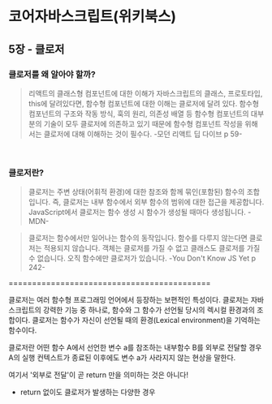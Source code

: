 # 코어자바스크립트(위키북스)


## 5장 - 클로저

### 클로저를 왜 알아야 할까?

>리액트의 클래스형 컴포넌트에 대한 이해가 자바스크립트의 클래스, 프로토타입, this에 달려있다면, 함수형 컴포넌트에 대한 이해는 클로저에 달려 있다. 함수형 컴포넌트의 구조와 작동 방식, 훅의 원리, 의존성 배열 등 함수형 컴포넌트의 대부분의 기술이 모두 클로저에 의존하고 있기 때문에 함수형 컴포넌트 작성을 위해서는 클로저에 대해 이해하는 것이 필수다. -모던 리액트 딥 다이브 p 59-

<br/>

### 클로저란?
>클로저는 주변 상태(어휘적 환경)에 대한 참조와 함께 묶인(포함된) 함수의 조합입니다. 즉, 클로저는 내부 함수에서 외부 함수의 범위에 대한 접근을 제공합니다. JavaScript에서 클로저는 함수 생성 시 함수가 생성될 때마다 생성됩니다. -MDN-

>클로저는 함수에서만 일어나는 함수의 동작입니다. 함수를 다루지 않는다면 클로저는 적용되지 않습니다. 객체는 클로저를 가질 수 없고 클래스도 클로저를 가질 수 없습니다. 오직 함수에만 클로저가 있습니다. -You Don't Know JS Yet p 242-

===========================================

클로저는 여러 함수형 프로그래밍 언어에서 등장하는 보편적인 특성이다.
클로저는 자바스크립트의 강력한 기능 중 하나로, 함수와 그 함수가 선언될 당시의 렉시컬 환경과의 조합이다.
클로저는 함수가 자신이 선언될 때의 환경(Lexical environment)을 기억하는 함수이다.


클로저란 어떤 함수 A에서 선언한 변수 a를 참조하는 내부함수 B를 외부로 전달할 경우 A의 실행 컨텍스트가 종료된 이후에도 변수 a가 사라지지 않는 현상을 말한다.

여기서 '외부로 전달'이 곧 return 만을 의미하는 것은 아니다!

- return 없이도 클로저가 발생하는 다양한 경우

